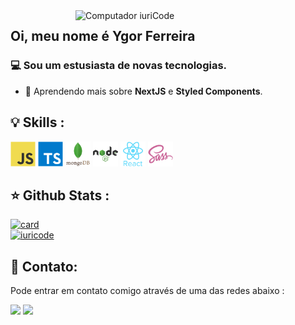 
<img src="https://raw.githubusercontent.com/MicaelliMedeiros/micaellimedeiros/master/image/computer-illustration.png" min-width="400px" max-width="400px" width="400px" align="right" alt="Computador iuriCode">

## Oi, meu nome é <strong>Ygor Ferreira</strong>

### 💻 Sou um estusiasta de novas tecnologias.
- 👬 Aprendendo mais sobre **NextJS** e **Styled Components**.

## 💡 Skills : 
<p align="left">
<img src="https://raw.githubusercontent.com/devicons/devicon/master/icons/javascript/javascript-original.svg" alt="javascript" width="40" height="40"/>
<img src="https://raw.githubusercontent.com/devicons/devicon/master/icons/typescript/typescript-original.svg" alt="typescript" width="40" height="40"/>
<img src="https://raw.githubusercontent.com/devicons/devicon/master/icons/mongodb/mongodb-original-wordmark.svg" alt="mongodb" width="40" height="40"/>
<img src="https://raw.githubusercontent.com/devicons/devicon/master/icons/nodejs/nodejs-original-wordmark.svg" alt="nodejs" width="40" height="40"/>
<img src="https://raw.githubusercontent.com/devicons/devicon/master/icons/react/react-original-wordmark.svg" alt="react" width="40" height="40"/>
<img src="https://raw.githubusercontent.com/devicons/devicon/master/icons/sass/sass-original.svg" alt="sass" width="40" height="40"/>
</p>

## ⭐ Github Stats :
  [![card](https://github-readme-stats.vercel.app/api?username=ygorpinto&theme=synthwave)](https://github.com/ygorpinto/)
  <br/>
  [![iuricode](https://github-readme-stats.vercel.app/api/top-langs/?username=ygorpinto&hide=html&layout=compact&theme=synthwave)](https://github.com/ygorpinto/)

## 📱 Contato:
<p align="left">
  Pode entrar em contato comigo através de uma das redes abaixo :
</p>

<p align="left">
  <a href="https://www.linkedin.com/in/ygor-ferreira-a476091b2/" alt="Linkedin">
  <img src="https://img.shields.io/badge/LinkedIn-0077B5?style=for-the-badge&logo=linkedin&logoColor=white" /></a>
  <a href="https://www.instagram.com/ygorpferreira/" alt="Instagram">
  <img src="https://img.shields.io/badge/Instagram-E4405F?style=for-the-badge&logo=instagram&logoColor=white"/></a>
</p>  

